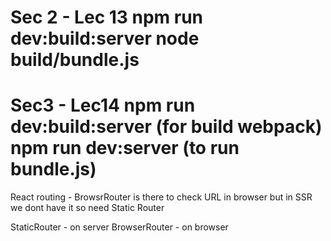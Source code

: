 Sec 2 - Lec 13
npm run dev:build:server
node build/bundle.js
==================================================

Sec3 - Lec14
npm run dev:build:server  (for build webpack)
npm run dev:server         (to run bundle.js)
===================================================


React routing - BrowsrRouter is there to check URL in browser
but in SSR we dont have it so need Static Router

StaticRouter  - on server
BrowserRouter - on browser
